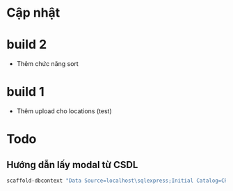 # Cập nhật

# build 2
- Thêm chức năng sort

# build 1
- Thêm upload cho locations (test)


# Todo
## Hướng dẫn lấy modal từ CSDL
```powershell
scaffold-dbcontext "Data Source=localhost\sqlexpress;Initial Catalog=CRM_CMC;User ID=sa;Password=123;Encrypt=True;Trust Server Certificate=True" Microsoft.EntityFrameworkCore.SqlServer -OutputDir Models -ContextDir Contexts -force
```